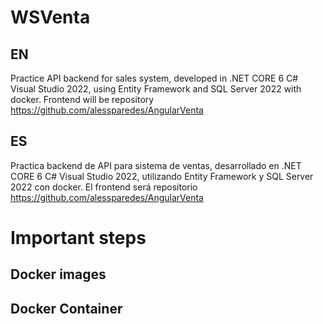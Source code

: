 # WSVenta
## EN
Practice API backend for sales system, developed in .NET CORE 6 C# Visual Studio 2022, using Entity Framework and SQL Server 2022 with docker. 
Frontend will be repository https://github.com/alessparedes/AngularVenta

## ES
Practica backend de API para sistema de ventas, desarrollado en .NET CORE 6 C# Visual Studio 2022, utilizando Entity Framework y SQL Server 2022 con docker.
El frontend será repositorio https://github.com/alessparedes/AngularVenta


# Important steps
## Docker images
## Docker Container
